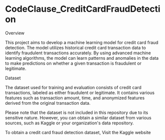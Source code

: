 # CodeClause_CreditCardFraudDetection

Overview

This project aims to develop a machine learning model for credit card fraud detection. The model utilizes historical credit card transaction data to identify fraudulent transactions accurately. By using advanced machine learning algorithms, the model can learn patterns and anomalies in the data to make predictions on whether a given transaction is fraudulent or legitimate.

Dataset

The dataset used for training and evaluation consists of credit card transactions, labeled as either fraudulent or legitimate. It contains various features such as transaction amount, time, and anonymized features derived from the original transaction data.

Please note that the dataset is not included in this repository due to its sensitive nature. However, you can obtain a similar dataset from various sources, such as Kaggle or your organization's data repository.

To obtain a credit card fraud detection dataset, Visit the Kaggle website
